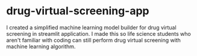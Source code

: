 # drug-virtual-screening-app

I created a simplified machine learning model builder for drug virtual screening in streamlit application. I made this so life science students who aren't familiar with coding can still perform drug virtual screening with machine learning algorithm. 
